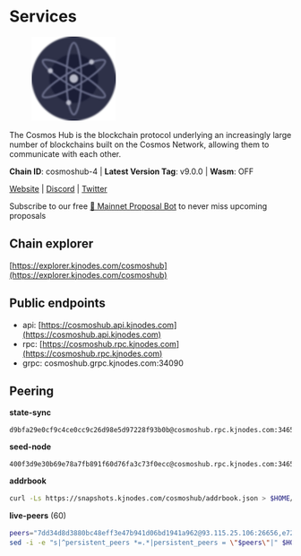 # Services

<figure><img src="https://raw.githubusercontent.com/kj89/cosmos-images/main/logos/cosmoshub.png" width="150" alt=""><figcaption></figcaption></figure>

The Cosmos Hub is the blockchain protocol underlying an  increasingly large number of blockchains built on the  Cosmos Network, allowing them to communicate with each other.

**Chain ID**: cosmoshub-4 | **Latest Version Tag**: v9.0.0 | **Wasm**: OFF

[Website](https://hub.cosmos.network) | [Discord](https://discord.gg/cosmosnetwork) | [Twitter](https://twitter.com/cosmoshub)



Subscribe to our free [🤖 Mainnet Proposal Bot](https://t.me/kjnodes_proposal_bot) to never miss upcoming proposals


## Chain explorer
[https://explorer.kjnodes.com/cosmoshub](https://explorer.kjnodes.com/cosmoshub)

## Public endpoints

* api: [https://cosmoshub.api.kjnodes.com](https://cosmoshub.api.kjnodes.com)
* rpc: [https://cosmoshub.rpc.kjnodes.com](https://cosmoshub.rpc.kjnodes.com)
* grpc: cosmoshub.grpc.kjnodes.com:34090

## Peering

**state-sync**

```text
d9bfa29e0cf9c4ce0cc9c26d98e5d97228f93b0b@cosmoshub.rpc.kjnodes.com:34656
```

**seed-node**

```text
400f3d9e30b69e78a7fb891f60d76fa3c73f0ecc@cosmoshub.rpc.kjnodes.com:34659
```

**addrbook**
```bash
curl -Ls https://snapshots.kjnodes.com/cosmoshub/addrbook.json > $HOME/.gaia/config/addrbook.json
```

**live-peers** (60)
```bash
peers="7dd34d8d3880bc48eff3e47b941d06bd1941a962@93.115.25.106:26656,e726816f42831689eab9378d5d577f1d06d25716@23.88.22.1:26656,81062b9a8807a1229543b84bae2898c50a1b1dfc@52.211.169.132:26656,72829b78b38408b03793ed389b9f16596b82c306@146.59.81.92:26656,cd71b5707e5452a01fc82c168893799c0918b115@54.191.230.84:26656,d9bfa29e0cf9c4ce0cc9c26d98e5d97228f93b0b@65.109.88.38:34656,17e0b883ddb54ea65fc39874e662532dab7fbca2@135.181.248.198:36656,ca5011c44fd74d95e7fca487c69e301df195750c@65.108.122.246:26726,4ebf074e8b4a24438bd0bd503b62b4728dfb8eae@35.212.101.35:26656,9e14c8c48776a789f7029e88c260b2a6cbbf1417@35.212.85.141:26656,6ecca845883e9273062ee515d2657080e6539d9e@65.109.32.148:26726,67685d93f2256caa7a2d53e3a104f9e437c3d247@95.216.114.244:26656,1279eae188599463661c3e2b9ab492615a6d7079@65.108.235.32:2010,1cce99042f884d669e7287e3e362bff8e385c63e@46.4.79.183:26726,44594a57ce538a21f8558bcb1c9ce560ad879e3e@15.235.114.84:26656,4c46d32cbc4777c59a91a53fdadf8a3fa362036e@116.202.10.68:26656,7b15dce221b13ca353187b4f7219a94db6b71ad3@185.119.118.109:2000,5aa66312a7ad2550c66165715c16f2b76e19c3a7@46.4.113.202:26656,213857e741833d17275ea559bb2d0342398cec99@35.245.206.45:26656,2441e90fcb341fcd5bebec15b54e346cdca64a9b@135.148.123.8:14956,c940e11c1072dad06da3b1b48ca92966bb37e93a@74.96.207.58:28721,5b143d463427d9ad0b621f97c0b8933643e293da@35.212.90.144:26656,1da54d20c7339713f1d6d28dd2117087dd33d0ca@5.9.59.145:26656,c14d39422b5d70d9084d19d286c7427c0762cdfc@162.55.92.114:2010,b533749dfe0dc09eff1dfb2adf83108f9125ee1c@162.55.97.111:26656,b79e1d3a621bdafd3a8d9a49dff8f4737d0bedc9@3.217.133.209:26656,61afb0f37c02031f285f6b27ead2a3e7a97cc28a@35.212.34.104:26656,c5bf14906ba28dcb389e055f824dabe9576ed3f4@52.87.182.81:26656,e829d4764a5cecc44b3414777853b34407b36601@185.16.39.179:26656,ad1fe2b9b72005bb68f206814ab84e9e4ec4cefe@103.88.93.160:26656,460967e46cc013e5e3eb365c1a8d271b0662549f@35.208.242.182:26656,5780219cf20802dc8726cb58a93cc9180a75fcbc@80.190.129.50:56666,241b17dba97a2ed3c3747d12781fb86c9706e2d4@89.58.27.86:26656,76cb6275dcd71f43aecf3b8dddae08554b7cc6f5@51.79.20.226:26656,11de8a73123ce854241cfa9687921c544b83d5d9@141.94.100.228:26656,1b5a5b6518d3cb30a0d49cbd74a45dd4cbab130d@18.138.176.63:26656,3a94f1021e84bb54a640e5b1c1fe16827824e4f7@51.79.20.217:26656,9d048653fa4d98e6c0760ed0c54ad2d257ba46df@65.108.137.34:26656,e0ab6c5cc86959853f499236b8297344802ac5f4@5.161.139.201:26656,71e43c44cf474a897bcdbd7310be412a39d8d42b@65.21.250.197:26656,1997e68bf205bedeed0c4723786bf03464987dc1@77.87.108.21:26656,4e18c2a64f190a4bc3afb57e96b32c02ee08d355@95.216.98.181:26656,53b3651680ec3482d736808cbb3035940107f8ab@82.100.58.119:26656,341e71c074adaf5b1688941afedf807cc7bce38f@13.233.215.2:26656,21324a8ab48c26d64a71cea42654e3554e1845f8@222.252.2.167:26656,9edd51012df3a09395a48eb68a84723d6308e08c@35.212.116.100:26656,0255a6594d169ea042a3a3694f279daf2eb7ab4a@103.126.158.30:26656,f5f8b96406a165d486be243723bfa7291db1cf62@35.230.170.155:26656,25d3ec5a00235fe95d7a87bab54f03b6ac1962ba@34.78.95.235:26656,37dfe1ec33e9f88f378a61a32462d57d2baa5e74@65.108.99.140:26656,dea13e7232642331360d4387b0ab106b014092d4@116.202.236.59:26656,effc008dee70b05eb33e27b3ec7d78a3032ef001@157.90.0.9:31440,cf9bcbd9b74842984c59c4143a5af9358afb5d2d@51.89.153.101:26656,ee767901f4a7eaf44603ef0a5b6e5edac118ba1e@74.118.136.149:26656,d9dbd30f7e9ae99dc05645f48f4637c2f4a14645@34.107.9.71:26656,97e4468ac589eac505a800411c635b14511a61bb@23.88.18.49:26656,27ad834c62dbefc5beb74be7575515927bd07c58@193.176.85.151:26656,a09ed43e09f773e39855dc5d8b6a220eff4cb947@204.16.241.207:26656,9d7d9ba2b9bc1c805a24413fcfdc75010d52dd61@159.89.101.239:26090,cd372322e563832871672be23d8303508d4385a3@139.59.8.48:26090"
sed -i -e "s|^persistent_peers *=.*|persistent_peers = \"$peers\"|" $HOME/.gaia/config/config.toml
```

